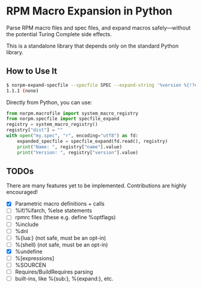 RPM Macro Expansion in Python
=============================

Parse RPM macro files and spec files, and expand macros safely—without the
potential Turing Complete side effects.

This is a standalone library that depends only on the standard Python library.

How to Use It
-------------

```bash
$ norpm-expand-specfile --specfile SPEC --expand-string '%version %{!?epoch:(none)}'
1.1.1 (none)
```

Directly from Python, you can use:

```python
from norpm.macrofile import system_macro_registry
from norpm.specfile import specfile_expand
registry = system_macro_registry()
registry["dist"] = ""
with open("my.spec", "r", encoding="utf8") as fd:
    expanded_specfile = specfile_expand(fd.read(), registry)
    print("Name: ", registry["name"].value)
    print("Version: ", registry["version"].value)
```

TODOs
-----

There are many features yet to be implemented. Contributions are highly encouraged!

- [x] Parametric macro definitions + calls
- [ ] %if/%ifarch, %else statements
- [ ] rpmrc files (these e.g. define %optflags)
- [ ] %include
- [ ] %dnl
- [ ] %{lua:} (not safe, must be an opt-in)
- [ ] %(shell) (not safe, must be an opt-in)
- [x] %undefine
- [ ] %[expressions]
- [ ] %SOURCEN
- [ ] Requires/BuildRequires parsing
- [ ] built-ins, like %{sub:}, %{expand:}, etc.
